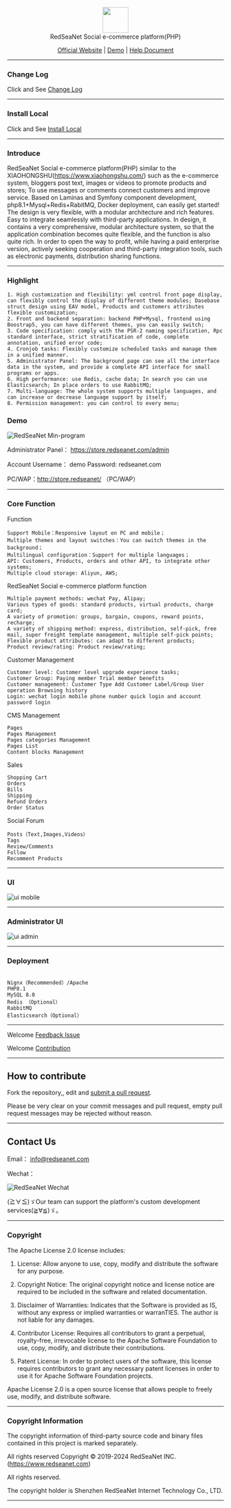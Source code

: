 <div align="center" >
    <img src="http://redseanet.com/pub/theme/redseanet/frontend/picture/logo.png" width="60" height="60" />
</div>
<div align="center">RedSeaNet Social e-commerce platform(PHP) </div>

<div align="center">

[Official Website](https://www.redseanet.com/) |
[Demo](http://www.store.redseanet/) |
[Help Document](https://redseanet.com/technology-sharing/ecomphp.html)

</div>

---

### Change Log

Click and See  <a href="https://redseanet.com/technology-sharing/ecomphp/ecomphp_change_summary.html" target="_blank">Change Log</a>

---

### Install Local

Click and See   <a href="https://github.com/RedSeaNet/RedSeaNet-Social-e-commerce-platform-PHP/blob/master/readme/install.md" target="_blank">Install Local</a>

---

### Introduce

RedSeaNet Social e-commerce platform(PHP) similar to the XIAOHONGSHU(https://www.xiaohongshu.com/) such as the e-commerce system, bloggers post text, images or videos to promote products and stores; To use messages or comments connect customers and improve service. Based on Laminas and Symfony component development, php8.1+Mysql+Redis+RabitMQ, Docker deployment, can easily get started! The design is very flexible, with a modular architecture and rich features. Easy to integrate seamlessly with third-party applications. In design, it contains a very comprehensive, modular architecture system, so that the application combination becomes quite flexible, and the function is also quite rich. In order to open the way to profit, while having a paid enterprise version, actively seeking cooperation and third-party integration tools, such as electronic payments, distribution sharing functions.

---

### Highlight

```
1. High customization and flexibility: yml control front page display, can flexibly control the display of different theme modules; Dasebase struct design using EAV model, Products and customers attributes flexible customization;
2. Front and backend separation: backend PHP+Mysql, frontend using Boostrap5, you can have different themes, you can easily switch;
3. Code specification: comply with the PSR-2 naming specification, Rpc standard interface, strict stratification of code, complete annotation, unified error code;
4. Cronjob tasks: Flexibly customize scheduled tasks and manage them in a unified manner.
5. Administrator Panel: The background page can see all the interface data in the system, and provide a complete API interface for small programs or apps.
6. High performance: use Redis, cache data; In search you can use Elasticsearch; In place orders to use RabbitMQ;
7. Multi-language: The whole system supports multiple languages, and can increase or decrease language support by itself;
8. Permission management: you can control to every menu;

```

### Demo

![RedSeaNet Min-program](readme/images/mp-and-mini-program-qr.jpg)

Administrator Panel： https://store.redseanet.com/admin

Account
Username： demo 
Password: redseanet.com

PC/WAP：http://store.redseanet/ （PC/WAP）

---

### Core Function

Function

```
Support Mobile：Responsive layout on PC and mobile；
Multiple themes and layout switches：You can switch themes in the background；
Multilingual configuration：Support for multiple languages；
API: Customers, Products, orders and other API, to integrate other systems;
Multiple cloud storage: Aliyun, AWS;
```

RedSeaNet Social e-commerce platform function

```
Multiple payment methods: wechat Pay, Alipay;
Various types of goods: standard products, virtual products, charge card;
A variety of promotion: groups, bargain, coupons, reward points, recharge;
A variety of shipping method: express, distribution, self-pick, free mail, super freight template management, multiple self-pick points;
Flexible product attributes: can adapt to different products;
Product review/rating: Product review/rating;
```

Customer Management

```
Customer level: Customer level upgrade experience tasks;
Customer Group: Paying member Trial member benefits
Customer management: Customer Type Add Customer Label/Group User operation Browsing history
Login: wechat login mobile phone number quick login and account password login
```

CMS Management

```
Pages
Pages Management
Pages categories Management
Pages List
Content blocks Management
```

Sales

```
Shopping Cart
Orders
Bills
Shipping
Refund Orders
Order Status
```

Social Forum

```
Posts（Text,Images,Videos）
Tags
Review/Comments
Follow
Recomment Products
```

---

### UI 

![ui mobile](readme/images/ui-mobile.jpg)

---

### Administrator UI

![ui admin](readme/images/ui-admin.jpg)

---

### Deployment

```

Nignx（Recommended）/Apache
PHP8.1
MySQL 8.0
Redis （Optional）
RabbitMQ
Elasticsearch（Optional）

```

---

Welcome <a href="https://github.com/RedSeaNet/RedSeaNet-Social-e-commerce-platform-PHP/issues" target="_blank">Feedback Issue</a>

Welcome <a href="https://github.com/RedSeaNet/RedSeaNet-Social-e-commerce-platform-PHP" target="_blank">Contribution</a>


---

## How to contribute

Fork the repository,, edit and [submit a pull request](https://github.com/RedSeaNet/RedSeaNet-Social-e-commerce-platform-PHP/pulls).

Please be very clear on your commit messages and pull request, empty pull request messages may be rejected without reason.

---

## Contact Us

Email： [info@redseanet.com](info@redseanet.com)

Wechat： 

![RedSeaNet Wechat](readme/images/redseanet-weichat.jpg)

(≧∀≦)ゞOur team can support the platform's custom development services(≧∀≦)ゞ。

---

### Copyright

The Apache License 2.0 license includes:

1. License: Allow anyone to use, copy, modify and distribute the software for any purpose.

2. Copyright Notice: The original copyright notice and license notice are required to be included in the software and related documentation.

3. Disclaimer of Warranties: Indicates that the Software is provided as IS, without any express or implied warranties or warranTIES. The author is not liable for any damages.

4. Contributor License: Requires all contributors to grant a perpetual, royalty-free, irrevocable license to the Apache Software Foundation to use, copy, modify, and distribute their contributions.

5. Patent License: In order to protect users of the software, this license requires contributors to grant any necessary patent licenses in order to use it for Apache Software Foundation projects.

Apache License 2.0 is a open source license that allows people to freely use, modify, and distribute software.

---

### Copyright Information

The copyright information of third-party source code and binary files contained in this project is marked separately.

All rights reserved Copyright © 2019-2024 RedSeaNet INC. (https://www.redseanet.com)

All rights reserved.

The copyright holder is Shenzhen RedSeaNet Internet Technology Co., LTD.

---

```

```
